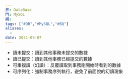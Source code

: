 ```yaml
---
界: DataBase
門: MySQL
綱: 
tags: ["#DB","#MySQL","#BQ"]
aliases:
  - 
date: 2021-09-07
---
```


-   讀未提交：讀到其他事務未提交的數據
-   讀已提交：讀到其他事務已經提交的數據
-   可重複讀（幻讀）：反覆讀取到事務剛開始時看到的數據
-   可序列化：強制事務序列執行，避免了前面說的幻讀現象